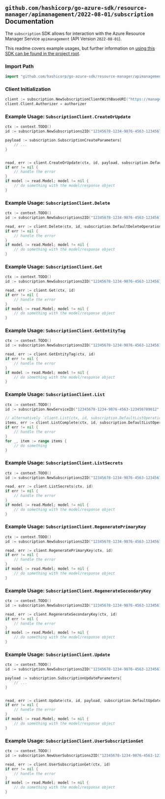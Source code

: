 
## `github.com/hashicorp/go-azure-sdk/resource-manager/apimanagement/2022-08-01/subscription` Documentation

The `subscription` SDK allows for interaction with the Azure Resource Manager Service `apimanagement` (API Version `2022-08-01`).

This readme covers example usages, but further information on [using this SDK can be found in the project root](https://github.com/hashicorp/go-azure-sdk/tree/main/docs).

### Import Path

```go
import "github.com/hashicorp/go-azure-sdk/resource-manager/apimanagement/2022-08-01/subscription"
```


### Client Initialization

```go
client := subscription.NewSubscriptionClientWithBaseURI("https://management.azure.com")
client.Client.Authorizer = authorizer
```


### Example Usage: `SubscriptionClient.CreateOrUpdate`

```go
ctx := context.TODO()
id := subscription.NewSubscriptions2ID("12345678-1234-9876-4563-123456789012", "example-resource-group", "serviceValue", "subscriptionValue")

payload := subscription.SubscriptionCreateParameters{
	// ...
}


read, err := client.CreateOrUpdate(ctx, id, payload, subscription.DefaultCreateOrUpdateOperationOptions())
if err != nil {
	// handle the error
}
if model := read.Model; model != nil {
	// do something with the model/response object
}
```


### Example Usage: `SubscriptionClient.Delete`

```go
ctx := context.TODO()
id := subscription.NewSubscriptions2ID("12345678-1234-9876-4563-123456789012", "example-resource-group", "serviceValue", "subscriptionValue")

read, err := client.Delete(ctx, id, subscription.DefaultDeleteOperationOptions())
if err != nil {
	// handle the error
}
if model := read.Model; model != nil {
	// do something with the model/response object
}
```


### Example Usage: `SubscriptionClient.Get`

```go
ctx := context.TODO()
id := subscription.NewSubscriptions2ID("12345678-1234-9876-4563-123456789012", "example-resource-group", "serviceValue", "subscriptionValue")

read, err := client.Get(ctx, id)
if err != nil {
	// handle the error
}
if model := read.Model; model != nil {
	// do something with the model/response object
}
```


### Example Usage: `SubscriptionClient.GetEntityTag`

```go
ctx := context.TODO()
id := subscription.NewSubscriptions2ID("12345678-1234-9876-4563-123456789012", "example-resource-group", "serviceValue", "subscriptionValue")

read, err := client.GetEntityTag(ctx, id)
if err != nil {
	// handle the error
}
if model := read.Model; model != nil {
	// do something with the model/response object
}
```


### Example Usage: `SubscriptionClient.List`

```go
ctx := context.TODO()
id := subscription.NewServiceID("12345678-1234-9876-4563-123456789012", "example-resource-group", "serviceValue")

// alternatively `client.List(ctx, id, subscription.DefaultListOperationOptions())` can be used to do batched pagination
items, err := client.ListComplete(ctx, id, subscription.DefaultListOperationOptions())
if err != nil {
	// handle the error
}
for _, item := range items {
	// do something
}
```


### Example Usage: `SubscriptionClient.ListSecrets`

```go
ctx := context.TODO()
id := subscription.NewSubscriptions2ID("12345678-1234-9876-4563-123456789012", "example-resource-group", "serviceValue", "subscriptionValue")

read, err := client.ListSecrets(ctx, id)
if err != nil {
	// handle the error
}
if model := read.Model; model != nil {
	// do something with the model/response object
}
```


### Example Usage: `SubscriptionClient.RegeneratePrimaryKey`

```go
ctx := context.TODO()
id := subscription.NewSubscriptions2ID("12345678-1234-9876-4563-123456789012", "example-resource-group", "serviceValue", "subscriptionValue")

read, err := client.RegeneratePrimaryKey(ctx, id)
if err != nil {
	// handle the error
}
if model := read.Model; model != nil {
	// do something with the model/response object
}
```


### Example Usage: `SubscriptionClient.RegenerateSecondaryKey`

```go
ctx := context.TODO()
id := subscription.NewSubscriptions2ID("12345678-1234-9876-4563-123456789012", "example-resource-group", "serviceValue", "subscriptionValue")

read, err := client.RegenerateSecondaryKey(ctx, id)
if err != nil {
	// handle the error
}
if model := read.Model; model != nil {
	// do something with the model/response object
}
```


### Example Usage: `SubscriptionClient.Update`

```go
ctx := context.TODO()
id := subscription.NewSubscriptions2ID("12345678-1234-9876-4563-123456789012", "example-resource-group", "serviceValue", "subscriptionValue")

payload := subscription.SubscriptionUpdateParameters{
	// ...
}


read, err := client.Update(ctx, id, payload, subscription.DefaultUpdateOperationOptions())
if err != nil {
	// handle the error
}
if model := read.Model; model != nil {
	// do something with the model/response object
}
```


### Example Usage: `SubscriptionClient.UserSubscriptionGet`

```go
ctx := context.TODO()
id := subscription.NewUserSubscriptions2ID("12345678-1234-9876-4563-123456789012", "example-resource-group", "serviceValue", "userIdValue", "subscriptionValue")

read, err := client.UserSubscriptionGet(ctx, id)
if err != nil {
	// handle the error
}
if model := read.Model; model != nil {
	// do something with the model/response object
}
```
